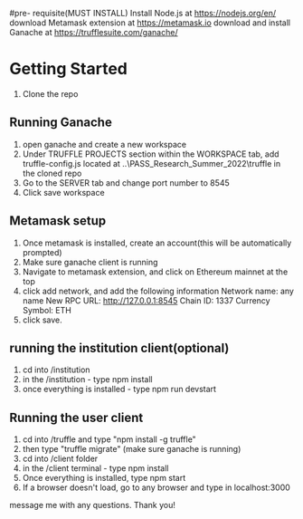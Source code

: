 
#pre- requisite(MUST INSTALL)
Install  Node.js at https://nodejs.org/en/
download Metamask extension at https://metamask.io
download and install Ganache at https://trufflesuite.com/ganache/

# Getting Started

1. Clone the repo

## Running Ganache 
1. open ganache and create a new workspace
2. Under TRUFFLE PROJECTS section within the WORKSPACE tab, add truffle-config.js located at ..\PASS_Research_Summer_2022\truffle in the cloned repo 
3. Go to the SERVER tab and change port number to 8545
4. Click save workspace

## Metamask setup
1. Once metamask is installed, create an account(this will be automatically prompted)
2. Make sure ganache client is running
3. Navigate to metamask extension, and click on Ethereum mainnet at the top
4. click add network, and add the following information
Network name: any name
New RPC URL: http://127.0.0.1:8545
Chain ID: 1337
Currency Symbol: ETH
4. click save.

## running the institution client(optional)
1. cd into /institution
2. in the /institution - type npm install
3. once everything is installed - type npm run devstart

## Running the user client
1. cd into /truffle and type "npm install -g truffle"
2. then type "truffle migrate"         (make sure ganache is running)
4. cd into /client folder
5. in the /client terminal - type npm install
6. Once everything is installed, type npm start
7. If a browser doesn't load, go to any browser and type in localhost:3000


message me with any questions. Thank you!


